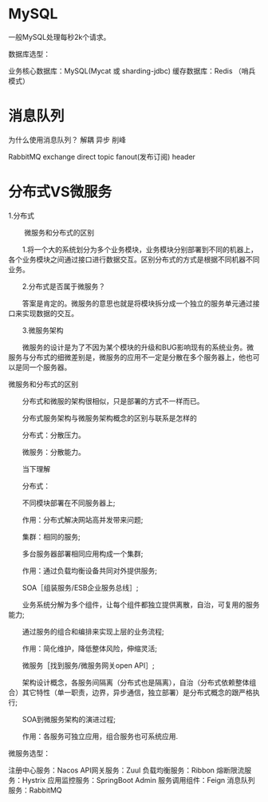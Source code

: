 # MySQL

一般MySQL处理每秒2k个请求。

数据库选型：

业务核心数据库：MySQL(Mycat 或 sharding-jdbc)
缓存数据库：Redis （哨兵模式）

# 消息队列
为什么使用消息队列？
解耦
异步
削峰

RabbitMQ exchange
	direct topic fanout(发布订阅) header

# 分布式VS微服务

1.分布式

　　 微服务和分布式的区别

　　1.将一个大的系统划分为多个业务模块，业务模块分别部署到不同的机器上，各个业务模块之间通过接口进行数据交互。区别分布式的方式是根据不同机器不同业务。

　　2.分布式是否属于微服务？

　　答案是肯定的。微服务的意思也就是将模块拆分成一个独立的服务单元通过接口来实现数据的交互。

　　3.微服务架构

　　微服务的设计是为了不因为某个模块的升级和BUG影响现有的系统业务。微服务与分布式的细微差别是，微服务的应用不一定是分散在多个服务器上，他也可以是同一个服务器。


微服务和分布式的区别

　　分布式和微服的架构很相似，只是部署的方式不一样而已。

　　分布式服务架构与微服务架构概念的区别与联系是怎样的

　　分布式：分散压力。

　　微服务：分散能力。

　　当下理解

　　分布式：

　　不同模块部署在不同服务器上;

　　作用：分布式解决网站高并发带来问题;

　　集群：相同的服务;

　　多台服务器部署相同应用构成一个集群;

　　作用：通过负载均衡设备共同对外提供服务;

　　SOA［组装服务/ESB企业服务总线］;

　　业务系统分解为多个组件，让每个组件都独立提供离散，自治，可复用的服务能力;

　　通过服务的组合和编排来实现上层的业务流程;

　　作用：简化维护，降低整体风险，伸缩灵活;

　　微服务［找到服务/微服务网关open API］;

　　架构设计概念，各服务间隔离（分布式也是隔离），自治（分布式依赖整体组合）其它特性（单一职责，边界，异步通信，独立部署）是分布式概念的跟严格执行;

　　SOA到微服务架构的演进过程;

　　作用：各服务可独立应用，组合服务也可系统应用.



微服务选型：

注册中心服务：Nacos 
API网关服务：Zuul
负载均衡服务：Ribbon
熔断限流服务：Hystrix 
应用监控服务：SpringBoot Admin
服务调用组件：Feign
消息队列服务：RabbitMQ



